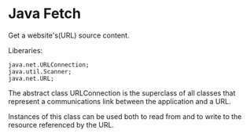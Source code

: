 # Java Fetch

Get a website's(URL) source content.

Liberaries:

    java.net.URLConnection;
    java.util.Scanner;
    java.net.URL;
   
The abstract class URLConnection is the superclass of all classes that represent a communications link between the application and a URL.

Instances of this class can be used both to read from and to write to the resource referenced by the URL.
